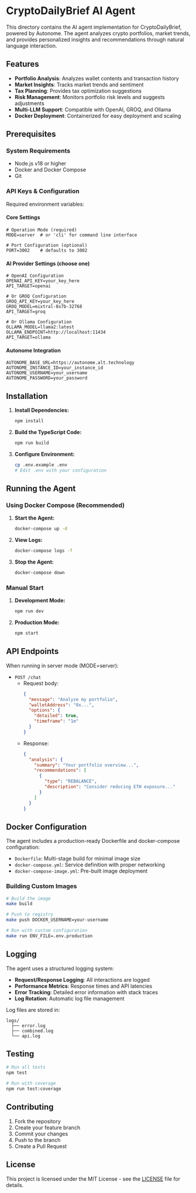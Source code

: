 # CryptoDailyBrief AI Agent

This directory contains the AI agent implementation for CryptoDailyBrief, powered by Autonome. The agent analyzes crypto portfolios, market trends, and provides personalized insights and recommendations through natural language interaction.

## Features

- **Portfolio Analysis**: Analyzes wallet contents and transaction history
- **Market Insights**: Tracks market trends and sentiment
- **Tax Planning**: Provides tax optimization suggestions
- **Risk Management**: Monitors portfolio risk levels and suggests adjustments
- **Multi-LLM Support**: Compatible with OpenAI, GROQ, and Ollama
- **Docker Deployment**: Containerized for easy deployment and scaling

## Prerequisites

### System Requirements

- Node.js v18 or higher
- Docker and Docker Compose
- Git

### API Keys & Configuration

Required environment variables:

#### Core Settings
```env
# Operation Mode (required)
MODE=server  # or 'cli' for command line interface

# Port Configuration (optional)
PORT=3002    # defaults to 3002
```

#### AI Provider Settings (choose one)
```env
# OpenAI Configuration
OPENAI_API_KEY=your_key_here
API_TARGET=openai

# Or GROQ Configuration
GROQ_API_KEY=your_key_here
GROQ_MODEL=mixtral-8x7b-32768
API_TARGET=groq

# Or Ollama Configuration
OLLAMA_MODEL=llama2:latest
OLLAMA_ENDPOINT=http://localhost:11434
API_TARGET=ollama
```

#### Autonome Integration
```env
AUTONOME_BASE_URL=https://autonome.alt.technology
AUTONOME_INSTANCE_ID=your_instance_id
AUTONOME_USERNAME=your_username
AUTONOME_PASSWORD=your_password
```

## Installation

1. **Install Dependencies:**
   ```bash
   npm install
   ```

2. **Build the TypeScript Code:**
   ```bash
   npm run build
   ```

3. **Configure Environment:**
   ```bash
   cp .env.example .env
   # Edit .env with your configuration
   ```

## Running the Agent

### Using Docker Compose (Recommended)

1. **Start the Agent:**
   ```bash
   docker-compose up -d
   ```

2. **View Logs:**
   ```bash
   docker-compose logs -f
   ```

3. **Stop the Agent:**
   ```bash
   docker-compose down
   ```

### Manual Start

1. **Development Mode:**
   ```bash
   npm run dev
   ```

2. **Production Mode:**
   ```bash
   npm start
   ```

## API Endpoints

When running in server mode (MODE=server):

- `POST /chat`
  - Request body:
    ```json
    {
      "message": "Analyze my portfolio",
      "walletAddress": "0x...",
      "options": {
        "detailed": true,
        "timeframe": "1m"
      }
    }
    ```
  - Response:
    ```json
    {
      "analysis": {
        "summary": "Your portfolio overview...",
        "recommendations": [
          {
            "type": "REBALANCE",
            "description": "Consider reducing ETH exposure..."
          }
        ]
      }
    }
    ```

## Docker Configuration

The agent includes a production-ready Dockerfile and docker-compose configuration:

- `Dockerfile`: Multi-stage build for minimal image size
- `docker-compose.yml`: Service definition with proper networking
- `docker-compose-image.yml`: Pre-built image deployment

### Building Custom Images

```bash
# Build the image
make build

# Push to registry
make push DOCKER_USERNAME=your-username

# Run with custom configuration
make run ENV_FILE=.env.production
```

## Logging

The agent uses a structured logging system:

- **Request/Response Logging**: All interactions are logged
- **Performance Metrics**: Response times and API latencies
- **Error Tracking**: Detailed error information with stack traces
- **Log Rotation**: Automatic log file management

Log files are stored in:
```
logs/
  ├── error.log
  ├── combined.log
  └── api.log
```

## Testing

```bash
# Run all tests
npm test

# Run with coverage
npm run test:coverage
```

## Contributing

1. Fork the repository
2. Create your feature branch
3. Commit your changes
4. Push to the branch
5. Create a Pull Request

## License

This project is licensed under the MIT License - see the [LICENSE](LICENSE) file for details.
